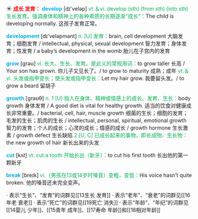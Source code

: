 ☀ <font color="red">**成长 发育：**</font>
<font color="sky blue">**develop**</font> [dɪ'veləp] 
<font color="#00b050">vt.＆vi. develop (sth) (from sth) (into sth) 生长发育。强调身体和精神上的各种素质的长期逐渐“成长”：</font>The child is developing normally. 这孩子发育正常。

<font color="sky blue">**development**</font> [dɪ'veləpmənt] 
<font color="#00b050">n. [U] 发育：</font>brain, cell development 大脑发育；细胞发育 / intellectual, physical, sexual development 智力发育；身体发育；性发育 / a baby’s development in the womb 胎儿在子宫内的发育

<font color="sky blue">**grow**</font> [ɡrəʊ] 
<font color="#00b050">vi. 长大、生长、发育。是此义的常规用词：</font>to grow taller 长高 / Your son has grown. 你儿子又见长了。/ to grow to maturity 成熟；成年 <font color="#00b050">vt.＆vi. 头发或指甲变长；使头发或指甲变长：</font>Let my hair grow. 我要留头发。/ to grow a beard 留胡子

<font color="sky blue">**growth**</font> [ɡrəʊθ] 
<font color="#00b050">n. 1 [U] 指人在身体、精神或情感上的成长、发育、生长：</font>body growth 身体发育 / A good diet is vital for healthy growth. 适当的饮食对健康成长非常重要。/ bacterial, cell, hair, muscle growth 细菌的生长；细胞的发育；毛发的生长；肌肉的生长 / intellectual, personal, spiritual, emotional growth 智力的发育；个人的成长；心灵的成长；情感的成长 / growth hormone 生长激素 / growth defect 生长缺陷 <font color="#00b050">2 [U, C] 已成长起来的事物，即长成物、生长物：</font>the new growth of hair 新长出来的头发

<font color="sky blue">**cut**</font> [kʌt] 
<font color="#00b050">vt. cut a tooth 开始长出（新牙）：</font>to cut his first tooth 长出他的第一颗新牙

<font color="sky blue">**break**</font> [breɪk] 
<font color="#00b050">vi.（男孩在13或14岁时嗓音）变粗，变低：</font>His voice hasn’t quite broken. 他的嗓音还未完全变声。

· 表示“生长”、“发育”的词群见[[13生长 发育]]
· 表示“老年”、“衰老”的词群见[[16年老 衰老]]
· 表示“死亡”的词群见[[19死亡 消失]]
· 表示“年龄”、“年纪”的词群见[[14婴儿 少年]]、[[15青年 成年]]、[[17寿命 年龄]]和[[18相对年龄]]

